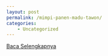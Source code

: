 ```yaml
---
layout: post
permalink: /mimpi-panen-madu-tawon/
categories:
    - Uncategorized
---
```


[Baca Selengkapnya](/10)